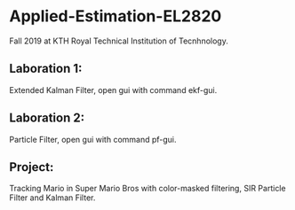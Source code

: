 # Applied-Estimation-EL2820
Fall 2019 at KTH Royal Technical Institution of Tecnhnology. 
## Laboration 1:
Extended Kalman Filter, open gui with command ekf-gui.
## Laboration 2: 
Particle Filter, open gui with command pf-gui.
## Project:
Tracking Mario in Super Mario Bros with color-masked filtering, SIR Particle Filter and Kalman Filter. 

